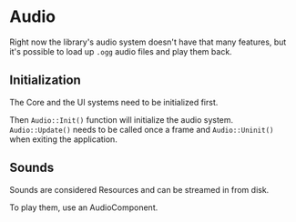 # Audio

Right now the library's audio system doesn't have that many features, but it's
possible to load up `.ogg` audio files and play them back.

## Initialization

The Core and the UI systems need to be initialized first.

Then `Audio::Init()` function will initialize the audio system. 
`Audio::Update()` needs to be called once a frame and `Audio::Uninit()` when
exiting the application.

## Sounds

Sounds are considered Resources and can be streamed in from disk.

To play them, use an AudioComponent.
